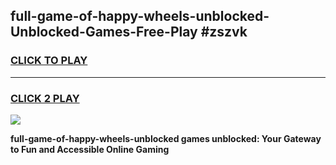 
## full-game-of-happy-wheels-unblocked-Unblocked-Games-Free-Play #zszvk
<h3>
<a href="https://us.freeplayer.one?title=full-game-of-happy-wheels-unblocked&ref=9M">CLICK TO PLAY</a></h3>
<hr>

<h3>
<a href="https://us.freeplayer.one?title=full-game-of-happy-wheels-unblocked&ref=9M">CLICK 2 PLAY</a>
  
</h3>

<a href="https://us.freeplayer.one?title=full-game-of-happy-wheels-unblocked&ref=9M"><img src="https://clearcache.store/games.png"></a>


**full-game-of-happy-wheels-unblocked games unblocked: Your Gateway to Fun and Accessible Online Gaming**
